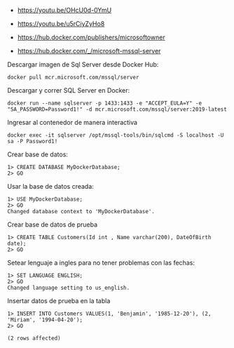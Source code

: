  - https://youtu.be/OHcU0d-0YmU
 - https://youtu.be/u5rCiyZyHo8
 
 - https://hub.docker.com/publishers/microsoftowner

 - https://hub.docker.com/_/microsoft-mssql-server

Descargar imagen de Sql Server desde Docker Hub:
```
docker pull mcr.microsoft.com/mssql/server
```

Descargar y correr SQL Server en Docker:
```
docker run --name sqlserver -p 1433:1433 -e "ACCEPT_EULA=Y" -e "SA_PASSWORD=Password1!" -d mcr.microsoft.com/mssql/server:2019-latest
```
Ingresar al contenedor de manera interactiva
```
docker exec -it sqlserver /opt/mssql-tools/bin/sqlcmd -S localhost -U sa -P Password1!
```
Crear base de datos:

```
1> CREATE DATABASE MyDockerDatabase;
2> GO
```

Usar la base de datos creada:
```
1> USE MyDockerDatabase;
2> GO
Changed database context to 'MyDockerDatabase'.
```

Crear base de datos de prueba
```
1> CREATE TABLE Customers(Id int , Name varchar(200), DateOfBirth date);
2> GO
```

Setear lenguaje a ingles para no tener problemas con las fechas:
```
1> SET LANGUAGE ENGLISH;
2> GO
Changed language setting to us_english.
```

Insertar datos de prueba en la tabla
```
1> INSERT INTO Customers VALUES(1, 'Benjamin', '1985-12-20'), (2, 'Miriam', '1994-04-20');
2> GO

(2 rows affected)
```